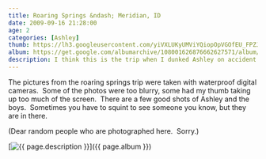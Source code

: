 ```yaml
---
title: Roaring Springs &ndash; Meridian, ID
date: 2009-09-16 21:28:00
age: 2
categories: [Ashley]
thumb: https://lh3.googleusercontent.com/yiVXLUKyUMViYQiopOpVGOfEU_FPZJoLTLXJkd2RvGNC8KV2aaImnJdXGoV4XCNCgjPQ0-WRw3dnLxaAGdI=w326-h220
album: https://get.google.com/albumarchive/108001626876662627571/album/AF1QipMyKxzBlHKLW-H_Y1bqQo_8F-HZ_2aR7c7NjY3v?authKey=CIq9zYzw7u6xzgE
description: I think this is the trip when I dunked Ashley on accident
---
```

The pictures from the roaring springs trip were taken with waterproof digital cameras.  Some of the photos were too blurry, some had my thumb taking up too much of the screen.  There are a few good shots of Ashley and the boys.  Sometimes you have to squint to see someone you know, but they are in there.

(Dear random people who are photographed here.  Sorry.)

[<img src="{{ page.thumb }}" alt="{{ page.description }}" class="wyseguys-album"/>]({{ page.album }})